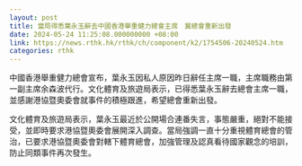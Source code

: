 ```yaml
---
layout: post
title: 當局得悉葉永玉辭去中國香港舉重健力總會主席　冀總會重新出發
date: 2024-05-24 11:25:08.000000000 +08:00
link: https://news.rthk.hk/rthk/ch/component/k2/1754506-20240524.htm
categories: rthk
---
```


中國香港舉重健力總會宣布，葉永玉因私人原因昨日辭任主席一職，主席職務由第一副主席余森波代行。文化體育及旅遊局表示，已得悉葉永玉辭去總會主席一職，並感謝港協暨奧委會就事件的積極跟進，希望總會重新出發。

文化體育及旅遊局表示，葉永玉最近於公開場合連番失言，事態嚴重，絕對不能接受，並即時要求港協暨奧委會展開深入調查。當局強調一直十分重視體育總會的管治，已要求港協暨奧委會對轄下體育總會，加強管理及認真看待國家觀念的培訓，防止同類事件再次發生。
